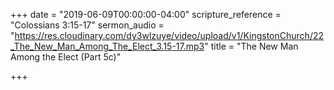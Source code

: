 +++
date = "2019-06-09T00:00:00-04:00"
scripture_reference = "Colossians 3:15-17"
sermon_audio = "https://res.cloudinary.com/dy3wlzuye/video/upload/v1/KingstonChurch/22_The_New_Man_Among_The_Elect_3.15-17.mp3"
title = "The New Man Among the Elect (Part 5c)"

+++
